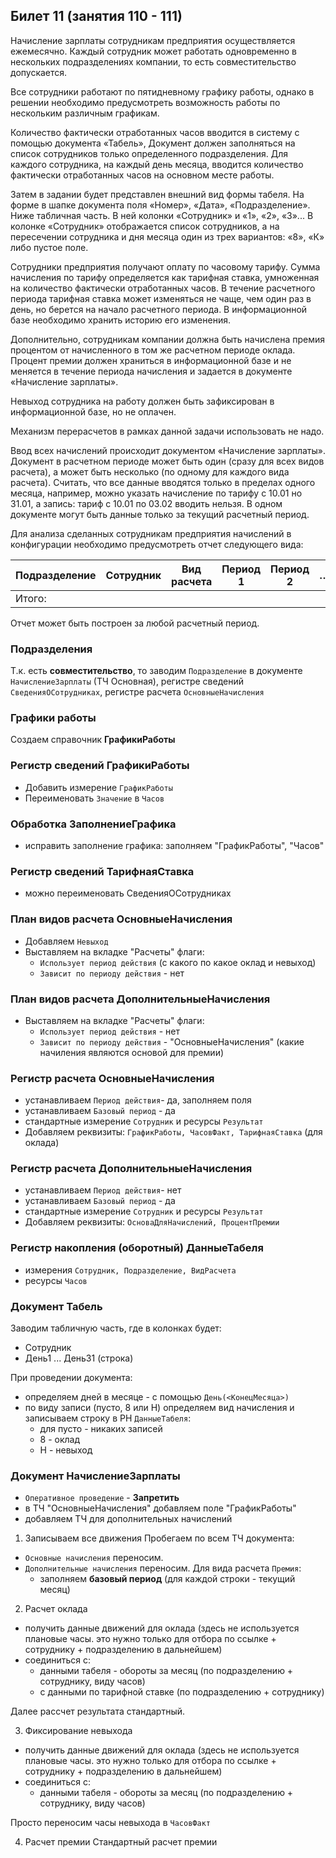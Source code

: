 ## Билет 11 (занятия 110 - 111) 

Начисление зарплаты сотрудникам предприятия осуществляется ежемесячно. Каждый сотрудник может работать одновременно в нескольких подразделениях компании, то есть совместительство допускается.

Все сотрудники работают по пятидневному графику работы, однако в решении необходимо предусмотреть возможность работы по нескольким различным графикам.

Количество фактически отработанных часов вводится в систему с помощью документа «Табель», Документ должен заполняться на список сотрудников только определенного подразделения. Для каждого сотрудника, на каждый день месяца, вводится количество фактически отработанных часов на основном месте работы.

Затем в задании будет представлен внешний вид формы табеля.
На форме в шапке документа поля «Номер», «Дата», «Подразделение».
Ниже табличная часть. В ней колонки «Сотрудник» и «1», «2», «3»...
В колонке «Сотрудник» отображается список сотрудников, а на пересечении сотрудника и дня месяца один из трех вариантов: «8», «К» либо пустое поле.

Сотрудники предприятия получают оплату по часовому тарифу. Сумма начисления по тарифу определяется как тарифная ставка, умноженная на количество фактически отработанных часов. В течение расчетного периода тарифная ставка может изменяться не чаще, чем один раз в день, но берется на начало расчетного периода. В информационной базе необходимо хранить историю его изменения.

Дополнительно, сотрудникам компании должна быть начислена премия процентом от начисленного в том же расчетном периоде оклада. Процент премии должен храниться в информационной базе и не меняется в течение периода начисления и задается в документе «Начисление зарплаты».

Невыход сотрудника на работу должен быть зафиксирован в информационной базе, но не оплачен.

Механизм перерасчетов в рамках данной задачи использовать не надо.

Ввод всех начислений происходит документом «Начисление зарплаты». Документ в расчетном периоде может быть один (сразу для всех видов расчета), а может быть несколько (по одному для каждого вида расчета). Считать, что все данные вводятся только в пределах одного месяца, например, можно указать начисление по тарифу с 10.01 но 31.01, а запись: тариф с 10.01 по 03.02 вводить нельзя. В одном документе могут быть данные только за текущий расчетный период.

Для анализа сделанных сотрудникам предприятия начислений в конфигурации необходимо предусмотреть отчет следующего вида:

|Подразделение |Сотрудник |Вид расчета |Период 1 |Период 2 |… |
|--------------|----------|------------|---------|---------|--|
|Итого:                                                       |

Отчет может быть построен за любой расчетный период. 


### Подразделения

Т.к. есть **совместительство**, то заводим `Подразделение` в документе `НачислениеЗарплаты` (ТЧ Основная), регистре сведений `СведенияОСотрудниках`, регистре расчета `ОсновныеНачисления`


### Графики работы
Создаем справочник **ГрафикиРаботы**

### Регистр сведений **ГрафикиРаботы**

- Добавить измерение `ГрафикРаботы`
- Переименовать `Значение` в `Часов` 

### Обработка **ЗаполнениеГрафика**

- исправить заполнение графика: заполняем "ГрафикРаботы", "Часов"


### Регистр сведений ТарифнаяСтавка

- можно переименовать СведенияОСотрудниках


### План видов расчета **ОсновныеНачисления**

- Добавляем `Невыход`
- Выставляем на вкладке "Расчеты" флаги:
	- `Использует период действия` (с какого по какое оклад и невыход)
	- `Зависит по периоду действия` - нет

### План видов расчета **ДополнительныеНачисления**

- Выставляем на вкладке "Расчеты" флаги:
	- `Использует период действия` - нет
	- `Зависит по периоду действия` - "ОсновныеНачисления" (какие начиления являются основой для премии)


### Регистр расчета **ОсновныеНачисления**

- устанавливаем `Период действия`- да, заполняем поля
- устанавливаем `Базовый период` - да
- стандартные измерение `Сотрудник` и ресурсы `Результат`
- Добавляем реквизиты: `ГрафикРаботы, ЧасовФакт, ТарифнаяСтавка` (для оклада)


### Регистр расчета **ДополнительныеНачисления**

- устанавливаем `Период действия`- нет
- устанавливаем `Базовый период` - да
- стандартные измерение `Сотрудник` и ресурсы `Результат`
- Добавляем реквизиты: `ОсноваДляНачислений, ПроцентПремии`


### Регистр накопления (оборотный) **ДанныеТабеля**

- измерения `Сотрудник, Подразделение, ВидРасчета`
- ресурсы `Часов`


### Документ **Табель**

Заводим табличную часть, где в колонках будет:
- Сотрудник
- День1 ... День31 (строка)

При проведении документа:
- определяем дней в месяце - с помощью `День(<КонецМесяца>)`
- по виду записи (пусто, 8 или Н) определяем вид начисления и записываем строку в РН `ДанныеТабеля`:
    - для пусто - никаких записей
    - 8 - оклад
    - Н - невыход


### Документ **НачислениеЗарплаты**

- `Оперативное проведение` - **Запретить**
- в ТЧ "ОсновныеНачисления" добавляем поле "ГрафикРаботы"
- добавляем ТЧ для дополнительных начислений


1. Записываем все движения
Пробегаем по всем ТЧ документа:
- `Основные начисления` переносим.
- `Дополнительные начисления` переносим. Для вида расчета `Премия`:
    - заполняем **базовый период** (для каждой строки - текущий месяц)

2. Расчет оклада

- получить данные движений для оклада (здесь не используется плановые часы. это нужно только для отбора по ссылке + сотруднику + подразделению в дальнейшем)
- соединиться с:
    - данными табеля - обороты за месяц (по подразделению + сотруднику, виду часов)
    - с данными по тарифной ставке (по подразделению + сотруднику)

Далее рассчет результата стандартный.


3. Фиксирование невыхода

- получить данные движений для оклада (здесь не используется плановые часы. это нужно только для отбора по ссылке + сотруднику + подразделению в дальнейшем)
- соединиться с:
    - данными табеля - обороты за месяц (по подразделению + сотруднику, виду часов)

Просто переносим часы невыхода в `ЧасовФакт`


4. Расчет премии
Стандартный расчет премии

